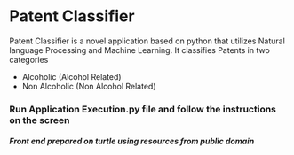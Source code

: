 # Patent Classifier

Patent Classifier is a novel application based on python that utilizes Natural language Processing and Machine Learning. It classifies Patents in two categories
- Alcoholic (Alcohol Related)
- Non Alcoholic (Non Alcohol Related)


### Run Application Execution.py file and follow the instructions on the screen

##### Front end prepared on turtle using resources from public domain
